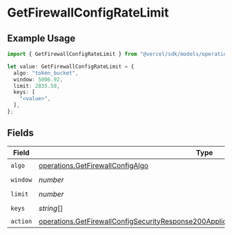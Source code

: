 # GetFirewallConfigRateLimit

## Example Usage

```typescript
import { GetFirewallConfigRateLimit } from "@vercel/sdk/models/operations/getfirewallconfig.js";

let value: GetFirewallConfigRateLimit = {
  algo: "token_bucket",
  window: 5006.92,
  limit: 2835.58,
  keys: [
    "<value>",
  ],
};
```

## Fields

| Field                                                                                                                                                                                                      | Type                                                                                                                                                                                                       | Required                                                                                                                                                                                                   | Description                                                                                                                                                                                                |
| ---------------------------------------------------------------------------------------------------------------------------------------------------------------------------------------------------------- | ---------------------------------------------------------------------------------------------------------------------------------------------------------------------------------------------------------- | ---------------------------------------------------------------------------------------------------------------------------------------------------------------------------------------------------------- | ---------------------------------------------------------------------------------------------------------------------------------------------------------------------------------------------------------- |
| `algo`                                                                                                                                                                                                     | [operations.GetFirewallConfigAlgo](../../models/operations/getfirewallconfigalgo.md)                                                                                                                       | :heavy_check_mark:                                                                                                                                                                                         | N/A                                                                                                                                                                                                        |
| `window`                                                                                                                                                                                                   | *number*                                                                                                                                                                                                   | :heavy_check_mark:                                                                                                                                                                                         | N/A                                                                                                                                                                                                        |
| `limit`                                                                                                                                                                                                    | *number*                                                                                                                                                                                                   | :heavy_check_mark:                                                                                                                                                                                         | N/A                                                                                                                                                                                                        |
| `keys`                                                                                                                                                                                                     | *string*[]                                                                                                                                                                                                 | :heavy_check_mark:                                                                                                                                                                                         | N/A                                                                                                                                                                                                        |
| `action`                                                                                                                                                                                                   | [operations.GetFirewallConfigSecurityResponse200ApplicationJSONResponseBodyRulesActionAction](../../models/operations/getfirewallconfigsecurityresponse200applicationjsonresponsebodyrulesactionaction.md) | :heavy_minus_sign:                                                                                                                                                                                         | N/A                                                                                                                                                                                                        |